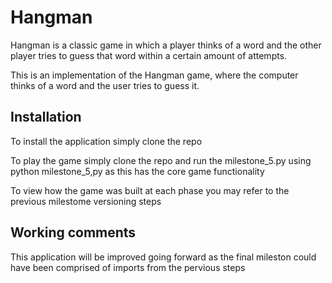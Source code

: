 # Hangman
Hangman is a classic game in which a player thinks of a word and the other player tries to guess that word within a certain amount of attempts.

This is an implementation of the Hangman game, where the computer thinks of a word and the user tries to guess it. 

## Installation
To install the application simply clone the repo

To play the game simply clone the repo and run the milestone_5.py using python milestone_5,py as this has the core game functionality

To view how the game was built at each phase you may refer to the previous milestome versioning steps

## Working comments 
This application will be improved going forward as the final mileston could have been comprised of imports from the pervious steps 

